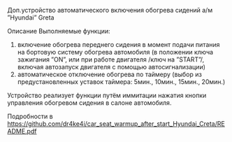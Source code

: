 Доп.устройство автоматического включения обогрева сидений а/м ”Hyundai” Greta

Описание
Выполняемые функции:
1) включение обогрева переднего сидения в момент подачи питания на бортовую систему обогрева автомобиля (в положении ключа зажигания ”ON”, или при работе двигателя /ключ на ”START”/, включая автозапуск двигателя с помощью автосигнализации)
2) автоматическое отключение обогрева по таймеру (выбор из предустановленных уставок таймера: 5мин., 10мин., 15мин., 20мин.)

Устройство реализует функции путём иммитации нажатия кнопки управления обогревом сидения в салоне автомобиля.

Подробности в https://github.com/dr4ke4i/car_seat_warmup_after_start_Hyundai_Creta/README.pdf
